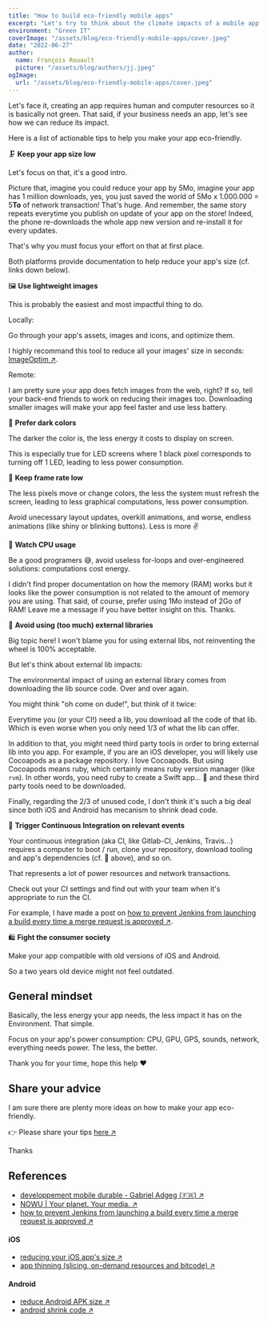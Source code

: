 ```yaml
---
title: "How to build eco-friendly mobile apps"
excerpt: "Let's try to think about the climate impacts of a mobile app and solutions to reduce them."
environment: "Green IT"
coverImage: "/assets/blog/eco-friendly-mobile-apps/cover.jpeg"
date: "2022-06-27"
author:
  name: François Rouault
  picture: "/assets/blog/authors/jj.jpeg"
ogImage:
  url: "/assets/blog/eco-friendly-mobile-apps/cover.jpeg"
---
```


Let's face it, creating an app requires human and computer resources so it is basically not green. That said, if your business needs an app, let's see how we can reduce its impact.

Here is a list of actionable tips to help you make your app eco-friendly.

🗜️ **Keep your app size low**

Let's focus on that, it's a good intro.

Picture that, imagine you could reduce your app by 5Mo, imagine your app has 1 million downloads, yes, you just saved the world of 5Mo x 1.000.000 = 5**To** of network transaction! That's huge. And remember, the same story repeats everytime you publish on update of your app on the store! Indeed, the phone re-downloads the whole app new version and re-install it for every updates.

That's why you must focus your effort on that at first place.

Both platforms provide documentation to help reduce your app's size (cf. links down below).

🖼️ **Use lightweight images**

This is probably the easiest and most impactful thing to do.

Locally:

Go through your app's assets, images and icons, and optimize them.

I highly recommand this tool to reduce all your images' size in seconds: [ImageOptim&nbsp;↗️](https://imageoptim.com/).

Remote:

I am pretty sure your app does fetch images from the web, right? If so, tell your back-end friends to work on reducing their images too. Downloading smaller images will make your app feel faster and use less battery.

🌙 **Prefer dark colors**

The darker the color is, the less energy it costs to display on screen.

This is especially true for LED screens where 1 black pixel corresponds to turning off 1 LED, leading to less power consumption.

🐢 **Keep frame rate low**

The less pixels move or change colors, the less the system must refresh the screen, leading to less graphical computations, less power consumption.

Avoid unecessary layout updates, overkill animations, and worse, endless animations (like shiny or blinking buttons). Less is more ✌️

💾 **Watch CPU usage**

Be a good programers 😅, avoid useless for-loops and over-engineered solutions: computations cost energy.

I didn't find proper documentation on how the memory (RAM) works but it looks like the power consumption is not related to the amount of memory you are using. That said, of course, prefer using 1Mo instead of 2Go of RAM! Leave me a message if you have better insight on this. Thanks.

🍔 **Avoid using (too much) external libraries**

Big topic here! I won't blame you for using external libs, not reinventing the wheel is 100% acceptable.

But let's think about external lib impacts:

The environmental impact of using an external library comes from downloading the lib source code. Over and over again.

You might think "oh come on dude!", but think of it twice:

Everytime you (or your CI!) need a lib, you download all the code of that lib. Which is even worse when you only need 1/3 of what the lib can offer.

In addition to that, you might need third party tools in order to bring external lib into you app. For example, if you are an iOS developer, you will likely use Cocoapods as a package repository. I love Cocoapods. But using Cocoapods means ruby, which certainly means ruby version manager (like `rvm`). In other words, you need ruby to create a Swift app... 🤪 and these third party tools need to be downloaded.

Finally, regarding the 2/3 of unused code, I don't think it's such a big deal since both iOS and Android has mecanism to shrink dead code.

🔁 **Trigger Continuous Integration on relevant events**

Your continuous integration (aka CI, like Gitlab-CI, Jenkins, Travis...) requires a computer to boot / run, clone your repository, download tooling and app's dependencies (cf. 🍔 above), and so on.

That represents a lot of power resources and network transactions.

Check out your CI settings and find out with your team when it's appropriate to run the CI.

For example, I have made a post on [how to prevent Jenkins from launching a build every time a merge request is approved ↗️](https://frouo.com/posts/how-to-prevent-jenkins-from-launching-a-build-every-time-a-merge-request-is-approved).

🛍️ **Fight the consumer society**

Make your app compatible with old versions of iOS and Android.

So a two years old device might not feel outdated.

## General mindset

Basically, the less energy your app needs, the less impact it has on the Environment. That simple.

Focus on your app's power consumption: CPU, GPU, GPS, sounds, network, everything needs power. The less, the better.

Thank you for your time, hope this help ❤️

## Share your advice

I am sure there are plenty more ideas on how to make your app eco-friendly.

👉 Please share your tips [here ↗️](https://twitter.com/frouo/status/1542814776723705857)

Thanks

## References

- [developpement mobile durable - Gabriel Adgeg (🇫🇷) ↗️](https://speakerdeck.com/gabrieladgeg/developpement-mobile-durable)
- [NOWU | Your planet. Your media. ↗️](https://www.nowuproject.eu/)
- [how to prevent Jenkins from launching a build every time a merge request is approved ↗️](https://frouo.com/posts/how-to-prevent-jenkins-from-launching-a-build-every-time-a-merge-request-is-approved)

#### iOS

- [reducing your iOS app's size ↗️](https://developer.apple.com/documentation/xcode/reducing-your-app-s-size#Automate-the-Generation-of-the-App-Size-Report)
- [app thinning (slicing, on-demand resources and bitcode) ↗️](https://developer.apple.com/videos/play/wwdc2015/404/)

#### Android

- [reduce Android APK size ↗️](https://developer.android.com/topic/performance/reduce-apk-size)
- [android shrink code ↗️](https://developer.android.com/studio/build/shrink-code)
